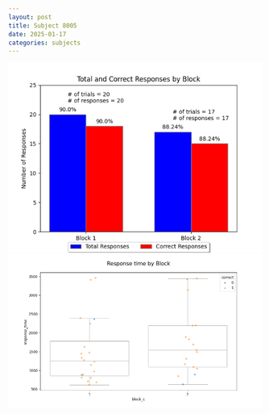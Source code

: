 ```yaml
---
layout: post
title: Subject 8005
date: 2025-01-17
categories: subjects
---
```


![](data/8005/run-21/8005_ATS_responses.png)
![](data/8005/run-21/8005_ATS_rt.png)
